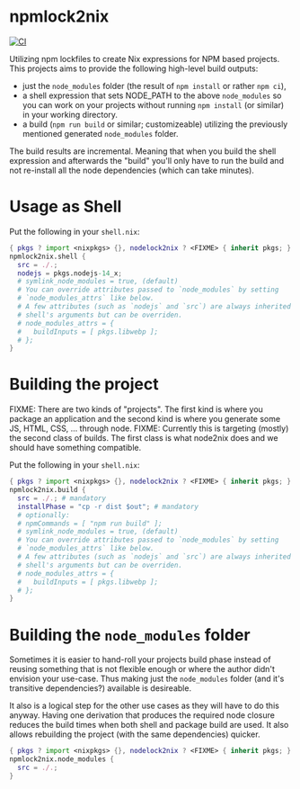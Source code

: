 # npmlock2nix
[![CI](https://github.com/andir/npmlock2nix/workflows/Tests/badge.svg)](https://github.com/andir/npmlock2nix/actions)

Utilizing npm lockfiles to create Nix expressions for NPM based projects. This
projects aims to provide the following high-level build outputs:

* just the `node_modules` folder (the result of `npm install` or rather `npm ci`),
* a shell expression that sets NODE_PATH to the above `node_modules` so you can work on your projects without running `npm install` (or similar) in your working directory.
* a build (`npm run build` or similar; customizeable) utilizing the previously mentioned generated `node_modules` folder.

The build results are incremental. Meaning that when you build the shell
expression and afterwards the "build" you'll only have to run the build and not
re-install all the node dependencies (which can take minutes).

# Usage as Shell

Put the following in your `shell.nix`:

```nix
{ pkgs ? import <nixpkgs> {}, nodelock2nix ? <FIXME> { inherit pkgs; } }:
npmlock2nix.shell {
  src = ./.;
  nodejs = pkgs.nodejs-14_x;
  # symlink_node_modules = true, (default)
  # You can override attributes passed to `node_modules` by setting
  # `node_modules_attrs` like below.
  # A few attributes (such as `nodejs` and `src`) are always inherited from the
  # shell's arguments but can be overriden.
  # node_modules_attrs = {
  #   buildInputs = [ pkgs.libwebp ];
  # };
}
```

# Building the project

FIXME: There are two kinds of "projects". The first kind is where you package an application and the second kind is where you generate some JS, HTML, CSS, … through node.
FIXME: Currently this is targeting (mostly) the second class of builds. The first class is what node2nix does and we should have something compatible.

Put the following in your `shell.nix`:

```nix
{ pkgs ? import <nixpkgs> {}, nodelock2nix ? <FIXME> { inherit pkgs; } }:
npmlock2nix.build {
  src = ./.; # mandatory
  installPhase = "cp -r dist $out"; # mandatory
  # optionally:
  # npmCommands = [ "npm run build" ];
  # symlink_node_modules = true, (default)
  # You can override attributes passed to `node_modules` by setting
  # `node_modules_attrs` like below.
  # A few attributes (such as `nodejs` and `src`) are always inherited from the
  # shell's arguments but can be overriden.
  # node_modules_attrs = {
  #   buildInputs = [ pkgs.libwebp ];
  # };
}
```

# Building the `node_modules` folder

Sometimes it is easier to hand-roll your projects build phase instead of
reusing something that is not flexible enough or where the author didn't
envision your use-case. Thus making just the `node_modules` folder (and it's
transitive dependencies?) available is desireable.

It also is a logical step for the other use cases as they will have to do this
anyway. Having one derivation that produces the required node closure reduces
the build times when both shell and package build are used. It also allows
rebuilding the project (with the same dependencies) quicker.


```nix
{ pkgs ? import <nixpkgs> {}, nodelock2nix ? <FIXME> { inherit pkgs; } }:
npmlock2nix.node_modules {
  src = ./.;
}
```

